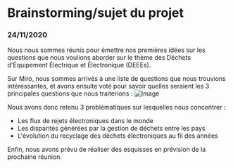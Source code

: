 # Brainstorming/sujet du projet
### 24/11/2020

Nous nous sommes réunis pour émettre nos premières idées sur les questions
que nous voulions aborder sur le thème des Déchets d'Équipement Électrique et Électronique (DEEEs).

Sur Miro, nous sommes arrivés à une liste de questions que nous trouvions intéressantes,
et avons ensuite voté pour savoir quelles seraient les 3 principales questions que
nous traiterions :
![Image](https://github.com/ev07/e-waste.dataviz/Avancement/Brainstorming.PNG)

Nous avons donc retenu 3 problématiques sur lesquelles nous concentrer :
- Les flux de rejets électroniques dans le monde
- Les disparités générées par la gestion de déchets entre les pays
- L'évolution du recyclage des déchets électroniques au fil des années

Enfin, nous avons prévu de réaliser des esquisses en prévision de la prochaine réunion.
